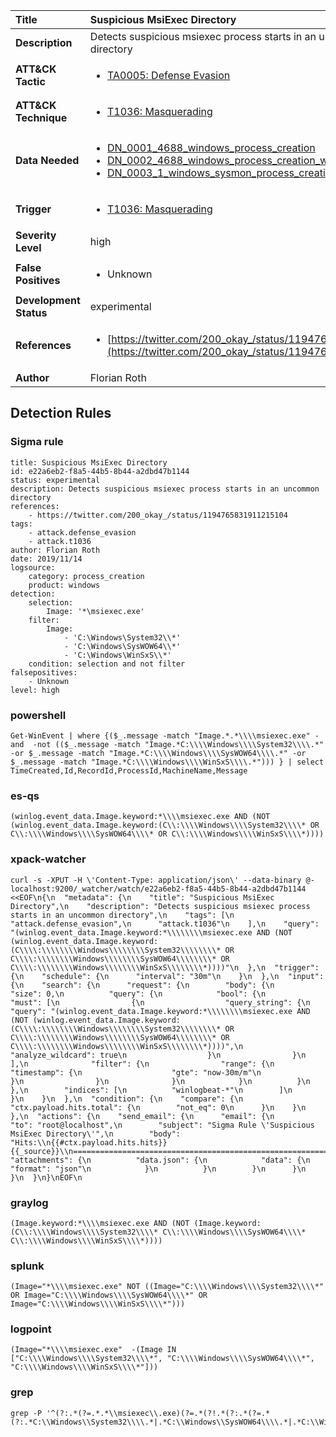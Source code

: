 | Title                    | Suspicious MsiExec Directory       |
|:-------------------------|:------------------|
| **Description**          | Detects suspicious msiexec process starts in an uncommon directory |
| **ATT&amp;CK Tactic**    |  <ul><li>[TA0005: Defense Evasion](https://attack.mitre.org/tactics/TA0005)</li></ul>  |
| **ATT&amp;CK Technique** | <ul><li>[T1036: Masquerading](https://attack.mitre.org/techniques/T1036)</li></ul>  |
| **Data Needed**          | <ul><li>[DN_0001_4688_windows_process_creation](../Data_Needed/DN_0001_4688_windows_process_creation.md)</li><li>[DN_0002_4688_windows_process_creation_with_commandline](../Data_Needed/DN_0002_4688_windows_process_creation_with_commandline.md)</li><li>[DN_0003_1_windows_sysmon_process_creation](../Data_Needed/DN_0003_1_windows_sysmon_process_creation.md)</li></ul>  |
| **Trigger**              | <ul><li>[T1036: Masquerading](../Triggers/T1036.md)</li></ul>  |
| **Severity Level**       | high |
| **False Positives**      | <ul><li>Unknown</li></ul>  |
| **Development Status**   | experimental |
| **References**           | <ul><li>[https://twitter.com/200_okay_/status/1194765831911215104](https://twitter.com/200_okay_/status/1194765831911215104)</li></ul>  |
| **Author**               | Florian Roth |


## Detection Rules

### Sigma rule

```
title: Suspicious MsiExec Directory
id: e22a6eb2-f8a5-44b5-8b44-a2dbd47b1144
status: experimental
description: Detects suspicious msiexec process starts in an uncommon directory
references:
    - https://twitter.com/200_okay_/status/1194765831911215104
tags:
    - attack.defense_evasion
    - attack.t1036
author: Florian Roth
date: 2019/11/14
logsource:
    category: process_creation
    product: windows
detection:
    selection:
        Image: '*\msiexec.exe'
    filter:
        Image: 
            - 'C:\Windows\System32\\*'
            - 'C:\Windows\SysWOW64\\*'
            - 'C:\Windows\WinSxS\\*' 
    condition: selection and not filter
falsepositives:
    - Unknown
level: high

```





### powershell
    
```
Get-WinEvent | where {($_.message -match "Image.*.*\\\\msiexec.exe" -and  -not (($_.message -match "Image.*C:\\\\Windows\\\\System32\\\\.*" -or $_.message -match "Image.*C:\\\\Windows\\\\SysWOW64\\\\.*" -or $_.message -match "Image.*C:\\\\Windows\\\\WinSxS\\\\.*"))) } | select TimeCreated,Id,RecordId,ProcessId,MachineName,Message
```


### es-qs
    
```
(winlog.event_data.Image.keyword:*\\\\msiexec.exe AND (NOT (winlog.event_data.Image.keyword:(C\\:\\\\Windows\\\\System32\\\\* OR C\\:\\\\Windows\\\\SysWOW64\\\\* OR C\\:\\\\Windows\\\\WinSxS\\\\*))))
```


### xpack-watcher
    
```
curl -s -XPUT -H \'Content-Type: application/json\' --data-binary @- localhost:9200/_watcher/watch/e22a6eb2-f8a5-44b5-8b44-a2dbd47b1144 <<EOF\n{\n  "metadata": {\n    "title": "Suspicious MsiExec Directory",\n    "description": "Detects suspicious msiexec process starts in an uncommon directory",\n    "tags": [\n      "attack.defense_evasion",\n      "attack.t1036"\n    ],\n    "query": "(winlog.event_data.Image.keyword:*\\\\\\\\msiexec.exe AND (NOT (winlog.event_data.Image.keyword:(C\\\\:\\\\\\\\Windows\\\\\\\\System32\\\\\\\\* OR C\\\\:\\\\\\\\Windows\\\\\\\\SysWOW64\\\\\\\\* OR C\\\\:\\\\\\\\Windows\\\\\\\\WinSxS\\\\\\\\*))))"\n  },\n  "trigger": {\n    "schedule": {\n      "interval": "30m"\n    }\n  },\n  "input": {\n    "search": {\n      "request": {\n        "body": {\n          "size": 0,\n          "query": {\n            "bool": {\n              "must": [\n                {\n                  "query_string": {\n                    "query": "(winlog.event_data.Image.keyword:*\\\\\\\\msiexec.exe AND (NOT (winlog.event_data.Image.keyword:(C\\\\:\\\\\\\\Windows\\\\\\\\System32\\\\\\\\* OR C\\\\:\\\\\\\\Windows\\\\\\\\SysWOW64\\\\\\\\* OR C\\\\:\\\\\\\\Windows\\\\\\\\WinSxS\\\\\\\\*))))",\n                    "analyze_wildcard": true\n                  }\n                }\n              ],\n              "filter": {\n                "range": {\n                  "timestamp": {\n                    "gte": "now-30m/m"\n                  }\n                }\n              }\n            }\n          }\n        },\n        "indices": [\n          "winlogbeat-*"\n        ]\n      }\n    }\n  },\n  "condition": {\n    "compare": {\n      "ctx.payload.hits.total": {\n        "not_eq": 0\n      }\n    }\n  },\n  "actions": {\n    "send_email": {\n      "email": {\n        "to": "root@localhost",\n        "subject": "Sigma Rule \'Suspicious MsiExec Directory\'",\n        "body": "Hits:\\n{{#ctx.payload.hits.hits}}{{_source}}\\n================================================================================\\n{{/ctx.payload.hits.hits}}",\n        "attachments": {\n          "data.json": {\n            "data": {\n              "format": "json"\n            }\n          }\n        }\n      }\n    }\n  }\n}\nEOF\n
```


### graylog
    
```
(Image.keyword:*\\\\msiexec.exe AND (NOT (Image.keyword:(C\\:\\\\Windows\\\\System32\\\\* C\\:\\\\Windows\\\\SysWOW64\\\\* C\\:\\\\Windows\\\\WinSxS\\\\*))))
```


### splunk
    
```
(Image="*\\\\msiexec.exe" NOT ((Image="C:\\\\Windows\\\\System32\\\\*" OR Image="C:\\\\Windows\\\\SysWOW64\\\\*" OR Image="C:\\\\Windows\\\\WinSxS\\\\*")))
```


### logpoint
    
```
(Image="*\\\\msiexec.exe"  -(Image IN ["C:\\\\Windows\\\\System32\\\\*", "C:\\\\Windows\\\\SysWOW64\\\\*", "C:\\\\Windows\\\\WinSxS\\\\*"]))
```


### grep
    
```
grep -P '^(?:.*(?=.*.*\\msiexec\\.exe)(?=.*(?!.*(?:.*(?=.*(?:.*C:\\Windows\\System32\\\\.*|.*C:\\Windows\\SysWOW64\\\\.*|.*C:\\Windows\\WinSxS\\\\.*))))))'
```



